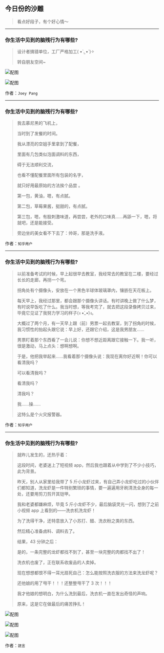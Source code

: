 ## 今日份的沙雕

> 看点好段子，有个好心情～


 
---

### 你生活中见到的脑残行为有哪些?

> 设计者搞错单位，工厂严格加工( •̀ .̫ •́ )✧
> 
> 转自朋友空间~



![配图](http://pic3.zhimg.com/70/2ab80c909ff62ff5233e0c5eeaddfae6_b.jpg)



![配图](http://pic1.zhimg.com/70/009927b9439d6d48cb0d421fa2882a70_b.jpg)


作者：`Joey Pang`

---

### 你生活中见到的脑残行为有哪些?

> 我去慕尼黑的飞机上，
> 
> 当时到了发餐的时间。
> 
> 我从漂亮的空姐手里拿到了配餐，
> 
> 里面有几包类似泡面调料的东西，
> 
> 碍于无法顺利交流，
> 
> 也看不懂配餐里面所有包装的名字，
> 
> 就只好用最原始的方法挨个品尝 。
> 
> 第一包，黄油，嗯，有点腻。
> 
> 第二包，草莓果酱，挺甜的，有点腻。
> 
> 第三包，嗯，有股刺激味道，再尝尝，老外的口味真……再舔一下，嗯，将就吧，还是能接受。
> 
> 旁边坐的美女看不下去了：帅哥，那是洗手液。


作者：`知乎用户`

---

### 你生活中见到的脑残行为有哪些?

> 以前准备考试的时候，早上起很早去教室，我经常去的教室在二楼，要经过长长的走廊，再拐一个弯。
> 
> 拐角处有个摄像头，安放在一个黑色半球体玻璃罩内，镶嵌在天花板上。
> 
> 每天早上，我经过那里，都会跟那个摄像头讲话。有时讲晚上做了什么梦，有时说早饭吃了什么。我当时想，等我考完了，就去把这段录像拷贝过来，毕竟它见证了我努力学习的样子(ง •̀_•́)ง。
> 
> 大概过了两个月，有一天早上跟（前）男票一起去教室，到了拐角的时候，我习惯性的抬起头跟它说：早上好，还跟它介绍，这是我男朋友......
> 
> 男票盯着那个东西看了一会儿说：你想不想近距离跟它接触一下。我一听，很是激动，马上点头：想啊想啊。
> 
> 于是，他把我举起来……我看着那个摄像头说：我现在离你好近啊！你可以看清我吗？
> 
> 可以看清我吗？
> 
> 看清我吗？
> 
> 清我吗？
> 
> 我......操......
> 
> 这特么是个火灾报警器。


作者：`知乎用户`

---

### 你生活中见到的脑残行为有哪些?

> 就昨儿发生的，还热乎着：
> 
> 这段时间，老婆迷上了短视频 app，然后我也跟着从中学到了不少小技巧，此为背景。
> 
> 昨天，别人从家里给我带了 5 斤小龙虾过来，有自己弄小龙虾吃过的小伙伴们都知道，洗龙虾是一件特别繁琐的事情，要一遍遍用牙刷清洗全身的每一处，还要用剪刀剪开其铠甲。
> 
> 我和老婆都嫌麻烦，毕竟 5 斤小龙虾不少，最后脑袋灵光一闪，想到了之前小视频 app 上看到的——洗衣机洗龙虾！
> 
> 为了洗得干净，还特意放入了小苏打、醋、洗衣粉之类的东西。
> 
> 然后精心准备卤料、调料去了。
> 
> 结果，43 分钟之后：
> 
> 是的，一条完整的龙虾都找不到了，甚至一块完整的肉都找不出了！
> 
> 洗衣机也废了，正在联系收废品的人卖掉。
> 
> 现在想想都恨不得一耳光扇死自己：怎么能按照洗衣服的方法来洗龙虾呢？
> 
> 还他娘的用了甩干！！！还整整甩干了 3 次！！！
> 
> 我才他娘的想明白，为什么洗到最后，洗衣机一直在发出奇怪的声响。
> 
> 原来，这是它在做最后的痛苦挣扎！



![配图](http://pic4.zhimg.com/70/v2-6107ecce303bf8e96b167d451d38ecff_b.jpg)



![配图](http://pic1.zhimg.com/70/v2-d9f35548b92da9da0697265f00b908dc_b.jpg)



![配图](http://pic2.zhimg.com/70/v2-ce643cf1582924223f5a56b48f3542d5_b.jpg)


作者：`謊言`